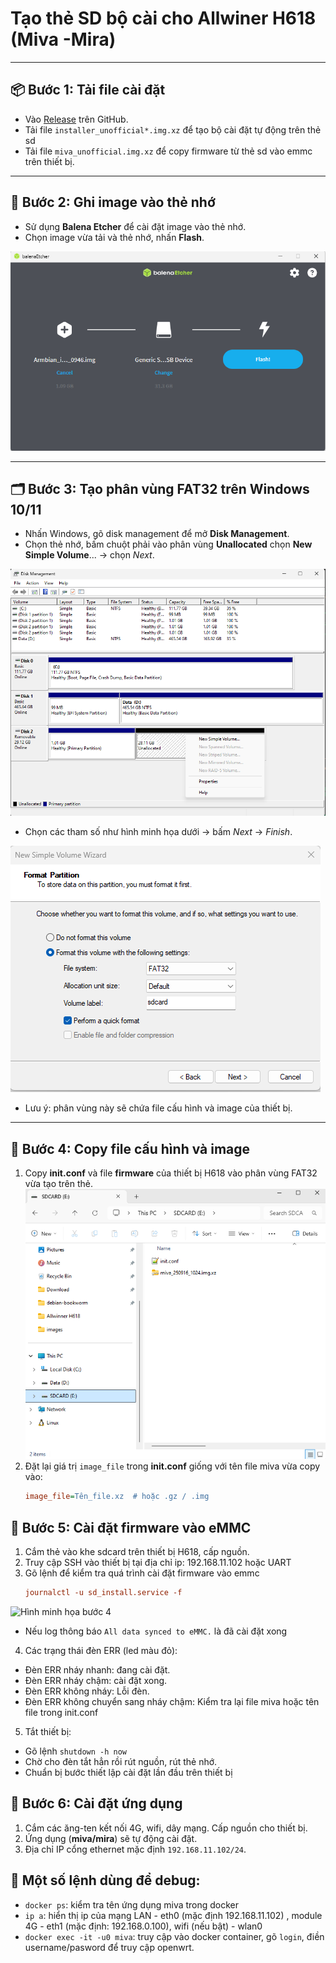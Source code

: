 # Tạo thẻ SD bộ cài cho Allwiner H618 (Miva -Mira)

---
## 📦 Bước 1: Tải file cài đặt

- Vào [Release](https://github.com/hoangvh/miva-armbian-build/releases) trên GitHub.
- Tải file `installer_unofficial*.img.xz` để tạo bộ cài đặt tự động trên thẻ sd
- Tải file `miva_unofficial.img.xz` để copy firmware từ thẻ sd vào emmc trên thiết bị.

---

## 💽 Bước 2: Ghi image vào thẻ nhớ

- Sử dụng **Balena Etcher** để cài đặt image vào thẻ nhớ.
- Chọn image vừa tải và thẻ nhớ, nhấn **Flash**.

![Hình minh họa bước 2](images/balena-etcher.png)

---

## 🗂 Bước 3: Tạo phân vùng FAT32 trên Windows 10/11

- Nhấn Windows, gõ disk management để mở **Disk Management**.
- Chọn thẻ nhớ, bấm chuột phải vào phân vùng **Unallocated** chọn **New Simple Volume**... -> chọn *Next*.
  
 ![Hình minh họa bước 3](images/disk-management.png)
 
- Chọn các tham số như hình minh họa dưới -> bấm *Next* -> *Finish*.

 ![Hình minh họa bước 3](images/format_fat32.png)

- Lưu ý: phân vùng này sẽ chứa file cấu hình và image của thiết bị.

---

## 📂 Bước 4: Copy file cấu hình và image

1. Copy **init.conf** và file **firmware** của thiết bị H618 vào phân vùng FAT32 vừa tạo trên thẻ.
 ![Hình minh họa bước 4](images/sdcard.png)
2. Đặt lại giá trị `image_file` trong **init.conf** giống với tên file miva vừa copy vào:
   ```ini
   image_file=Tên_file.xz  # hoặc .gz / .img
   
## 📂 Bước 5: Cài đặt firmware vào eMMC

1. Cắm thẻ vào khe sdcard trên thiết bị H618, cấp nguồn.
2. Truy cập SSH vào thiết bị tại địa chỉ ip: 192.168.11.102 hoặc UART
3. Gõ lệnh để kiểm tra quá trình cài đặt firmware vào emmc
   ```ini
   journalctl -u sd_install.service -f
   
![Hình minh họa bước 4](images/ssh.png)
-  Nếu log thông báo `All data synced to eMMC.` là đã cài đặt xong
4. Các trạng thái đèn ERR (led màu đỏ):
- Đèn ERR nháy nhanh: đang cài đặt.
- Đèn ERR nháy chậm: cài đặt xong.
- Đèn ERR không nháy: Lỗi đèn.
- Đèn ERR không chuyển sang nháy chậm: Kiểm tra lại file miva hoặc tên file trong init.conf
5. Tắt thiết bị:
- Gõ lệnh `shutdown -h now`
- Chờ cho đèn tắt hẳn rồi rút nguồn, rút thẻ nhớ.
- Chuẩn bị bước thiết lập cài đặt lần đầu trên thiết bị
  
## 📂 Bước 6: Cài đặt ứng dụng

1. Cắm các ăng-ten kết nối 4G, wifi, dây mạng. Cấp nguồn cho thiết bị.
2. Ứng dụng (**miva/mira**) sẽ tự động cài đặt.
3. Địa chỉ IP cổng ethernet mặc định `192.168.11.102/24`.

## 📂 Một số lệnh dùng để debug:
- `docker ps`: kiểm tra tên ứng dụng miva trong docker
- `ip a`: hiển thị ip của mạng LAN - eth0 (mặc định 192.168.11.102) , module 4G - eth1 (mặc định: 192.168.0.100), wifi (nếu bật) - wlan0
- `docker exec -it -u0 miva`: truy cập vào docker container, gõ `login`, điền username/pasword để truy cập openwrt.
